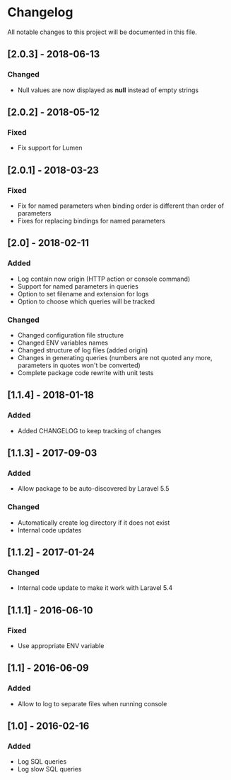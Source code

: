 # Changelog

All notable changes to this project will be documented in this file.

## [2.0.3] - 2018-06-13
### Changed
- Null values are now displayed as **null** instead of empty strings

## [2.0.2] - 2018-05-12
### Fixed
- Fix support for Lumen

## [2.0.1] - 2018-03-23
### Fixed
- Fix for named parameters when binding order is different than order of parameters
- Fixes for replacing bindings for named parameters

## [2.0] - 2018-02-11
### Added
- Log contain now origin (HTTP action or console command)
- Support for named parameters in queries
- Option to set filename and extension for logs
- Option to choose which queries will be tracked

### Changed
- Changed configuration file structure
- Changed ENV variables names
- Changed structure of log files (added origin)
- Changes in generating queries (numbers are not quoted any more, parameters in quotes won't be converted)
- Complete package code rewrite with unit tests

## [1.1.4] - 2018-01-18
### Added
- Added CHANGELOG to keep tracking of changes

## [1.1.3] - 2017-09-03
### Added
- Allow package to be auto-discovered by Laravel 5.5
### Changed
- Automatically create log directory if it does not exist
- Internal code updates

## [1.1.2] - 2017-01-24
### Changed
- Internal code update to make it work with Laravel 5.4

## [1.1.1] - 2016-06-10
### Fixed
- Use appropriate ENV variable

## [1.1] - 2016-06-09
### Added
- Allow to log to separate files when running console

## [1.0] - 2016-02-16
### Added
- Log SQL queries
- Log slow SQL queries